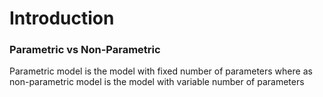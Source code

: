 # Introduction

### Parametric vs Non-Parametric

Parametric model is the model with fixed number of parameters where as non-parametric model is the model with variable number of parameters
